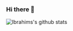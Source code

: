 ### Hi there 👋

![Ibrahims's github stats](https://github-readme-stats.vercel.app/api?username=ibrahimbroachwala&theme=nord&show_icons=true)

